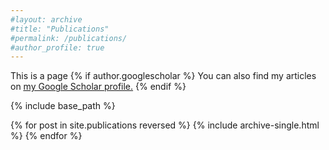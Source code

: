 ```yaml
---
#layout: archive
#title: "Publications"
#permalink: /publications/
#author_profile: true
---
```


This is a page
{% if author.googlescholar %}
  You can also find my articles on <u><a href="{{author.googlescholar}}">my Google Scholar profile</a>.</u>
{% endif %}

{% include base_path %}

{% for post in site.publications reversed %}
  {% include archive-single.html %}
{% endfor %}
